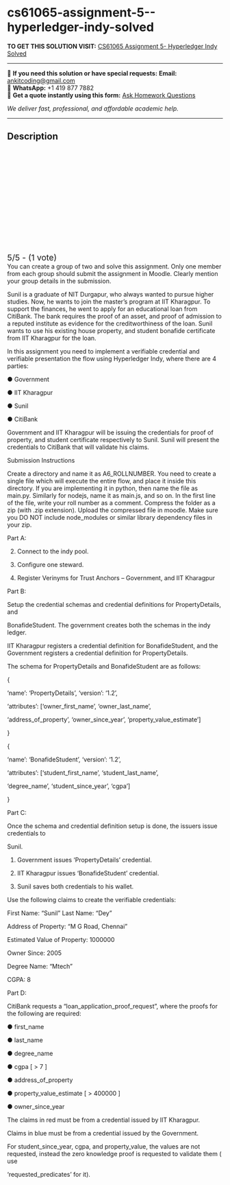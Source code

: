 # cs61065-assignment-5--hyperledger-indy-solved
**TO GET THIS SOLUTION VISIT:** [CS61065 Assignment 5- Hyperledger Indy Solved](https://www.ankitcodinghub.com/product/cs61065-theory-and-applications-of-blockchain-solved/)


---

📩 **If you need this solution or have special requests:** **Email:** ankitcoding@gmail.com  
📱 **WhatsApp:** +1 419 877 7882  
📄 **Get a quote instantly using this form:** [Ask Homework Questions](https://www.ankitcodinghub.com/services/ask-homework-questions/)

*We deliver fast, professional, and affordable academic help.*

---

<h2>Description</h2>



<div class="kk-star-ratings kksr-auto kksr-align-center kksr-valign-top" data-payload="{&quot;align&quot;:&quot;center&quot;,&quot;id&quot;:&quot;114002&quot;,&quot;slug&quot;:&quot;default&quot;,&quot;valign&quot;:&quot;top&quot;,&quot;ignore&quot;:&quot;&quot;,&quot;reference&quot;:&quot;auto&quot;,&quot;class&quot;:&quot;&quot;,&quot;count&quot;:&quot;1&quot;,&quot;legendonly&quot;:&quot;&quot;,&quot;readonly&quot;:&quot;&quot;,&quot;score&quot;:&quot;5&quot;,&quot;starsonly&quot;:&quot;&quot;,&quot;best&quot;:&quot;5&quot;,&quot;gap&quot;:&quot;4&quot;,&quot;greet&quot;:&quot;Rate this product&quot;,&quot;legend&quot;:&quot;5\/5 - (1 vote)&quot;,&quot;size&quot;:&quot;24&quot;,&quot;title&quot;:&quot;CS61065 Assignment 5- Hyperledger Indy Solved&quot;,&quot;width&quot;:&quot;138&quot;,&quot;_legend&quot;:&quot;{score}\/{best} - ({count} {votes})&quot;,&quot;font_factor&quot;:&quot;1.25&quot;}">

<div class="kksr-stars">

<div class="kksr-stars-inactive">
            <div class="kksr-star" data-star="1" style="padding-right: 4px">


<div class="kksr-icon" style="width: 24px; height: 24px;"></div>
        </div>
            <div class="kksr-star" data-star="2" style="padding-right: 4px">


<div class="kksr-icon" style="width: 24px; height: 24px;"></div>
        </div>
            <div class="kksr-star" data-star="3" style="padding-right: 4px">


<div class="kksr-icon" style="width: 24px; height: 24px;"></div>
        </div>
            <div class="kksr-star" data-star="4" style="padding-right: 4px">


<div class="kksr-icon" style="width: 24px; height: 24px;"></div>
        </div>
            <div class="kksr-star" data-star="5" style="padding-right: 4px">


<div class="kksr-icon" style="width: 24px; height: 24px;"></div>
        </div>
    </div>

<div class="kksr-stars-active" style="width: 138px;">
            <div class="kksr-star" style="padding-right: 4px">


<div class="kksr-icon" style="width: 24px; height: 24px;"></div>
        </div>
            <div class="kksr-star" style="padding-right: 4px">


<div class="kksr-icon" style="width: 24px; height: 24px;"></div>
        </div>
            <div class="kksr-star" style="padding-right: 4px">


<div class="kksr-icon" style="width: 24px; height: 24px;"></div>
        </div>
            <div class="kksr-star" style="padding-right: 4px">


<div class="kksr-icon" style="width: 24px; height: 24px;"></div>
        </div>
            <div class="kksr-star" style="padding-right: 4px">


<div class="kksr-icon" style="width: 24px; height: 24px;"></div>
        </div>
    </div>
</div>


<div class="kksr-legend" style="font-size: 19.2px;">
            5/5 - (1 vote)    </div>
    </div>
You can create a group of two and solve this assignment. Only one member from each group should submit the assignment in Moodle. Clearly mention your group details in the submission.

Sunil is a graduate of NIT Durgapur, who always wanted to pursue higher studies. Now, he wants to join the master’s program at IIT Kharagpur. To support the finances, he went to apply for an educational loan from CitiBank. The bank requires the proof of an asset, and proof of admission to a reputed institute as evidence for the creditworthiness of the loan. Sunil wants to use his existing house property, and student bonafide certificate from IIT Kharagpur for the loan.

In this assignment you need to implement a verifiable credential and verifiable presentation the flow using Hyperledger Indy, where there are 4 parties:

● Government

● IIT Kharagpur

● Sunil

● CitiBank

Government and IIT Kharagpur will be issuing the credentials for proof of property, and student certificate respectively to Sunil. Sunil will present the credentials to CitiBank that will validate his claims.

Submission Instructions

Create a directory and name it as A6_ROLLNUMBER. You need to create a single file which will execute the entire flow, and place it inside this directory. If you are implementing it in python, then name the file as main.py. Similarly for nodejs, name it as main.js, and so on. In the first line of the file, write your roll number as a comment. Compress the folder as a zip (with .zip extension). Upload the compressed file in moodle. Make sure you DO NOT include node_modules or similar library dependency files in your zip.

Part A:

2. Connect to the indy pool.

3. Configure one steward.

4. Register Verinyms for Trust Anchors – Government, and IIT Kharagpur

Part B:

Setup the credential schemas and credential definitions for PropertyDetails, and

BonafideStudent. The government creates both the schemas in the indy ledger.

IIT Kharagpur registers a credential definition for BonafideStudent, and the Government registers a credential definition for PropertyDetails.

The schema for PropertyDetails and BonafideStudent are as follows:

{

‘name’: ‘PropertyDetails’, ‘version’: ‘1.2’,

‘attributes’: [‘owner_first_name’, ‘owner_last_name’,

‘address_of_property’, ‘owner_since_year’, ‘property_value_estimate’]

}

{

‘name’: ‘BonafideStudent’, ‘version’: ‘1.2’,

‘attributes’: [‘student_first_name’, ‘student_last_name’,

‘degree_name’, ‘student_since_year’, ‘cgpa’]

}

Part C:

Once the schema and credential definition setup is done, the issuers issue credentials to

Sunil.

1. Government issues ‘PropertyDetails’ credential.

2. IIT Kharagpur issues ‘BonafideStudent’ credential.

3. Sunil saves both credentials to his wallet.

Use the following claims to create the verifiable credentials:

First Name: “Sunil” Last Name: “Dey”

Address of Property: “M G Road, Chennai”

Estimated Value of Property: 1000000

Owner Since: 2005

Degree Name: “Mtech”

CGPA: 8

Part D:

CitiBank requests a “loan_application_proof_request”, where the proofs for the following are required:

● first_name

● last_name

● degree_name

● cgpa [ &gt; 7 ]

● address_of_property

● property_value_estimate [ &gt; 400000 ]

● owner_since_year

The claims in red must be from a credential issued by IIT Kharagpur.

Claims in blue must be from a credential issued by the Government.

For student_since_year, cgpa, and property_value, the values are not requested, instead the zero knowledge proof is requested to validate them ( use

‘requested_predicates’ for it).

